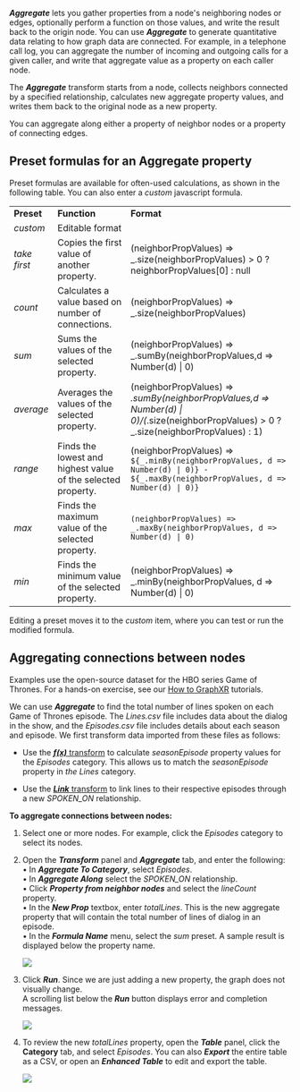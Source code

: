 _**Aggregate**_ lets you gather properties from a node's neighboring nodes or edges, optionally perform a function on those values, and write the result back to the origin node. You can use _**Aggregate**_ to generate quantitative data relating to how graph data are connected. For example, in a telephone call log, you can aggregate the number of incoming and outgoing calls for a given caller, and write that aggregate value as a property on each caller node.

The _**Aggregate**_ transform starts from a node, collects neighbors connected by a specified relationship, calculates new aggregate property values, and writes them back to the original node as a new property.

You can aggregate along either a property of neighbor nodes or a property of connecting edges.

## Preset formulas for an Aggregate property

Preset formulas are available for often-used calculations, as shown in the following table. You can also enter a _custom_ javascript formula.

|     |     |     |
| --- | --- | --- |
| **Preset** | **Function** | **Format** |
| _custom_ | Editable format |     |
| _take first_ | Copies the first value of another property. | (neighborPropValues) => \_.size(neighborPropValues) > 0 ? neighborPropValues\[0\] : null |
| _count_ | Calculates a value based on number of connections. | (neighborPropValues) => \_.size(neighborPropValues) |
| _sum_ | Sums the values of the selected property. | (neighborPropValues) => \_.sumBy(neighborPropValues,d => Number(d) \| 0) |
| _average_ | Averages the values of the selected property. | (neighborPropValues) => _.sumBy(neighborPropValues,d => Number(d) \| 0)/(_.size(neighborPropValues) > 0 ? \_.size(neighborPropValues) : 1) |
| _range_ | Finds the lowest and highest value of the selected property. | (neighborPropValues) => `${_.minBy(neighborPropValues, d => Number(d) \| 0)} - ${_.maxBy(neighborPropValues, d => Number(d) \| 0)}` |
| _max_ | Finds the maximum value of the selected property. | `(neighborPropValues) => _.maxBy(neighborPropValues, d => Number(d) \| 0)` |
| _min_ | Finds the minimum value of the selected property. | (neighborPropValues) => \_.minBy(neighborPropValues, d => Number(d) \| 0) |

Editing a preset moves it to the _custom_ item, where you can test or run the modified formula.

## Aggregating connections between nodes

Examples use the open-source dataset for the HBO series Game of Thrones. For a hands-on exercise, see our [How to GraphXR](https://kineviz.atlassian.net/wiki/spaces/TES/pages/820445303/How+To+GraphXR) tutorials.

We can use _**Aggregate**_ to find the total number of lines spoken on each Game of Thrones episode. The _Lines.csv_ file includes data about the dialog in the show, and the _Episodes.csv_ file includes details about each season and episode. We first transform data imported from these files as follows:

*   Use the [_**f(x)**_ transform](https://kineviz.atlassian.net/wiki/spaces/~5fb2d973d670b8006e5d6cbd/pages/1719537332/Using++f%28x%29+formulas) to calculate _seasonEpisode_ property values for the _Episodes_ category. This allows us to match the _seasonEpisode_ property in _the Lines_ category.
    
*   Use the [_**Link**_ transform](https://kineviz.atlassian.net/wiki/spaces/~5fb2d973d670b8006e5d6cbd/pages/1719537575/Using++Link) to link lines to their respective episodes through a new _SPOKEN\_ON_ relationship.
    

**To aggregate connections between nodes:**

1.  Select one or more nodes. For example, click the _Episodes_ category to select its nodes.
    
2.  Open the _**Transform**_ panel and _**Aggregate**_ tab, and enter the following:  
    • In _**Aggregate To Category**_, select _Episodes_.  
    • In _**Aggregate Along**_ select the _SPOKEN\_ON_ relationship.  
    • Click _**Property from neighbor nodes**_ and select the _lineCount_ property.  
    • In the _**New Prop**_ textbox, enter _totalLines_. This is the new aggregate property that will contain the total number of lines of dialog in an episode.  
    • In the _**Formula Name**_ menu, select the _sum_ preset. A sample result is displayed below the property name.
    
    ![](https://kineviz.atlassian.net/wiki/download/attachments/1719537486/06_03_01_Aggregate1320.png?api=v2)
3.  Click _**Run**_. Since we are just adding a new property, the graph does not visually change.  
    A scrolling list below the _**Run**_ button displays error and completion messages.
    
    ![](https://kineviz.atlassian.net/wiki/download/attachments/1719537486/06_03_02_RunMessages720.png?api=v2)
4.  To review the new _totalLines_ property, open the _**Table**_ panel, click the **Category** tab, and select _Episodes_. You can also _**Export**_ the entire table as a CSV, or open an _**Enhanced Table**_ to edit and export the table.
    
    ![](https://kineviz.atlassian.net/wiki/download/attachments/1719537486/06_03_03_AggregateTable1320.png?api=v2)